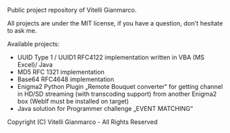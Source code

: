 Public project repository of Vitelli Gianmarco.

All projects are under the MIT license, if you have a question, don't hesitate to ask me.

Available projects:

- UUID Type 1 / UUID1 RFC4122 implementation written in VBA (MS Excel)/ Java
- MD5 RFC 1321 implementation
- Base64 RFC4648 implementation
- Enigma2 Python Plugin „Remote Bouquet converter“ for getting channel in HD/SD streaming (with transcoding support) from another Enigma2 box (WebIf must be installed on target) 
- Java solution for Programmer challenge „EVENT MATCHING“

Copyright (C) Vitelli Gianmarco - All Rights Reserved<br/>

